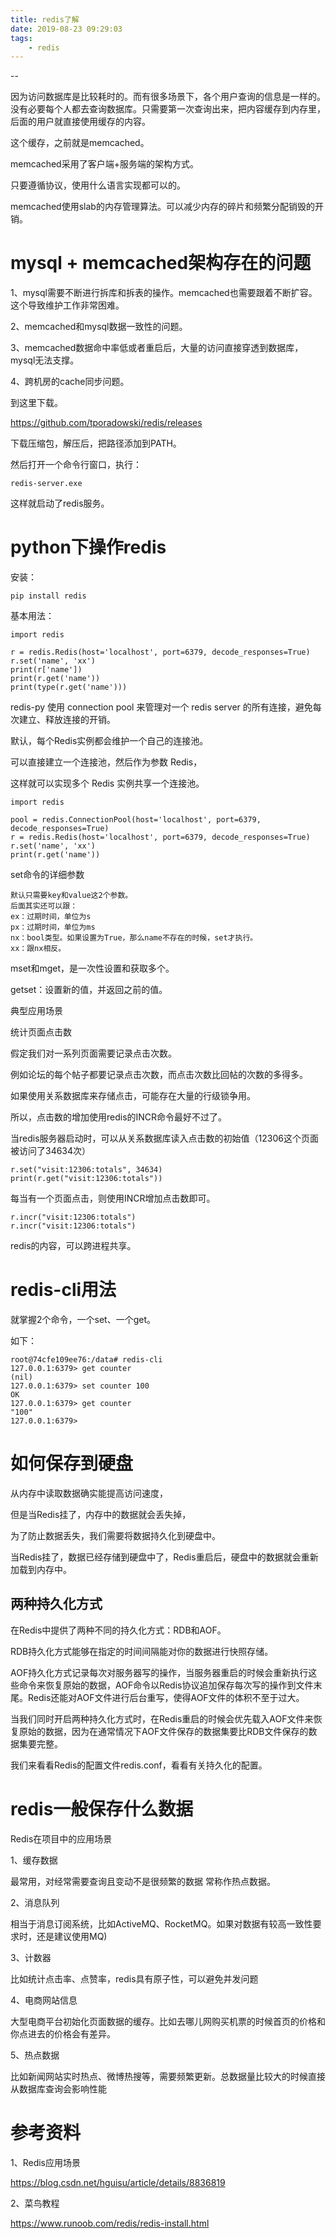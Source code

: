```yaml
---
title: redis了解
date: 2019-08-23 09:29:03
tags:
	- redis
---
```


--

因为访问数据库是比较耗时的。而有很多场景下，各个用户查询的信息是一样的。没有必要每个人都去查询数据库。只需要第一次查询出来，把内容缓存到内存里，后面的用户就直接使用缓存的内容。

这个缓存，之前就是memcached。

memcached采用了客户端+服务端的架构方式。

只要遵循协议，使用什么语言实现都可以的。

memcached使用slab的内存管理算法。可以减少内存的碎片和频繁分配销毁的开销。

# mysql + memcached架构存在的问题

1、mysql需要不断进行拆库和拆表的操作。memcached也需要跟着不断扩容。这个导致维护工作非常困难。

2、memcached和mysql数据一致性的问题。

3、memcached数据命中率低或者重启后，大量的访问直接穿透到数据库，mysql无法支撑。

4、跨机房的cache同步问题。



到这里下载。

https://github.com/tporadowski/redis/releases

下载压缩包，解压后，把路径添加到PATH。

然后打开一个命令行窗口，执行：

```
redis-server.exe
```

这样就启动了redis服务。



# python下操作redis

安装：

```
pip install redis
```

基本用法：

```
import redis

r = redis.Redis(host='localhost', port=6379, decode_responses=True)
r.set('name', 'xx')
print(r['name'])
print(r.get('name'))
print(type(r.get('name')))
```



redis-py 使用 connection pool 来管理对一个 redis server 的所有连接，避免每次建立、释放连接的开销。

默认，每个Redis实例都会维护一个自己的连接池。

可以直接建立一个连接池，然后作为参数 Redis，

这样就可以实现多个 Redis 实例共享一个连接池。

```
import redis

pool = redis.ConnectionPool(host='localhost', port=6379, decode_responses=True)
r = redis.Redis(host='localhost', port=6379, decode_responses=True)
r.set('name', 'xx')
print(r.get('name'))
```



set命令的详细参数

```
默认只需要key和value这2个参数。
后面其实还可以跟：
ex：过期时间，单位为s
px：过期时间，单位为ms
nx：bool类型。如果设置为True，那么name不存在的时候，set才执行。
xx：跟nx相反。
```

mset和mget，是一次性设置和获取多个。

getset：设置新的值，并返回之前的值。



典型应用场景

统计页面点击数

假定我们对一系列页面需要记录点击次数。

例如论坛的每个帖子都要记录点击次数，而点击次数比回帖的次数的多得多。

如果使用关系数据库来存储点击，可能存在大量的行级锁争用。

所以，点击数的增加使用redis的INCR命令最好不过了。

当redis服务器启动时，可以从关系数据库读入点击数的初始值（12306这个页面被访问了34634次）

```
r.set("visit:12306:totals", 34634)
print(r.get("visit:12306:totals"))
```

每当有一个页面点击，则使用INCR增加点击数即可。

```
r.incr("visit:12306:totals")
r.incr("visit:12306:totals")
```



redis的内容，可以跨进程共享。

# redis-cli用法

就掌握2个命令，一个set、一个get。

如下：

```
root@74cfe109ee76:/data# redis-cli 
127.0.0.1:6379> get counter
(nil)
127.0.0.1:6379> set counter 100
OK
127.0.0.1:6379> get counter
"100"
127.0.0.1:6379> 
```



# 如何保存到硬盘

从内存中读取数据确实能提高访问速度，

但是当Redis挂了，内存中的数据就会丢失掉，

为了防止数据丢失，我们需要将数据持久化到硬盘中。

当Redis挂了，数据已经存储到硬盘中了，Redis重启后，硬盘中的数据就会重新加载到内存中。

## 两种持久化方式

在Redis中提供了两种不同的持久化方式：RDB和AOF。

RDB持久化方式能够在指定的时间间隔能对你的数据进行快照存储。

AOF持久化方式记录每次对服务器写的操作，当服务器重启的时候会重新执行这些命令来恢复原始的数据，AOF命令以Redis协议追加保存每次写的操作到文件末尾。Redis还能对AOF文件进行后台重写，使得AOF文件的体积不至于过大。

当我们同时开启两种持久化方式时，在Redis重启的时候会优先载入AOF文件来恢复原始的数据，因为在通常情况下AOF文件保存的数据集要比RDB文件保存的数据集要完整。

我们来看看Redis的配置文件redis.conf，看看有关持久化的配置。

# redis一般保存什么数据

Redis在项目中的应用场景

1、缓存数据

最常用，对经常需要查询且变动不是很频繁的数据 常称作热点数据。

2、消息队列

相当于消息订阅系统，比如ActiveMQ、RocketMQ。如果对数据有较高一致性要求时，还是建议使用MQ)

3、计数器

比如统计点击率、点赞率，redis具有原子性，可以避免并发问题

4、电商网站信息

大型电商平台初始化页面数据的缓存。比如去哪儿网购买机票的时候首页的价格和你点进去的价格会有差异。

5、热点数据

比如新闻网站实时热点、微博热搜等，需要频繁更新。总数据量比较大的时候直接从数据库查询会影响性能

# 参考资料

1、Redis应用场景

https://blog.csdn.net/hguisu/article/details/8836819

2、菜鸟教程

https://www.runoob.com/redis/redis-install.html